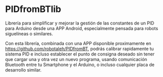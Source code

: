 # PIDfromBTlib

Librería para simplificar y mejorar la gestión de las constantes de un PID para Arduino desde una APP Android, especialmente pensada para robots siguelíneas o similares.

Con esta librería, combinada con una APP disponible proximamente en https://github.com/robotaleh/PIDfromBT, podrás calibrar rapidamente tu sistema PID e incluso establecer el punto de consigna deseado sin tener que cargar una y otra vez un nuevo programa, usando comunicación Bluetooth entre tu Smartphone y el Arduino, o incluso cualquier placa de desarrollo similar.
